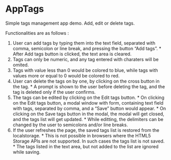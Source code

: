 # AppTags
Simple tags management app demo. Add, edit or delete tags.

Functionalities are as follows :
  1. User can add tags by typing them into the text field, separated with comma, semicolon or line break, and pressing the button “Add tags”.
    * After  Add tags button is clicked, the text area is cleared.
  2. Tags can only be numeric, and any tag entered with charaters will be omited.
  3. Tags with value less than 0 would be colored to blue, while tags with values more or equal to 0 would be colored to red.
  4. User can delete the tags on by one, by clicking on the cross button in the tag.
    * A prompt is shown to the user before deleting the tag, and the tag is deleted only if the user confirms.
  5. The tags can be edited by clicking on the Edit tags button.
    * On clicking on the Edit tags button, a modal window with form, containing text field with tags, separated by comma, and a “Save” button would appear.
    * On clicking on the Save tags button in the modal, the modal will get closed, and the tags list will get updated.
    * While editting, the delimiters can be changed by the user to semicolons and/or line breaks.
  6. If the user refreshes the page, the saved tags list is restored from the localstorage.
    * This is not possible in browsers where the HTML5 Storage APIs are not supported. In such cases the tags list is not saved.
    * The tags listed in the text area, but not added to the list are ignored while saving.